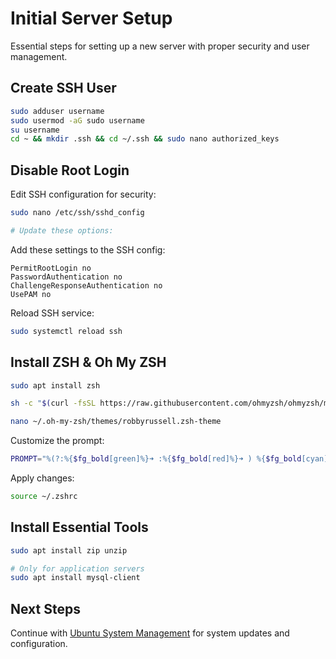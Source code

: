 # Initial Server Setup

Essential steps for setting up a new server with proper security and user management.

## Create SSH User

```bash
sudo adduser username
sudo usermod -aG sudo username
su username
cd ~ && mkdir .ssh && cd ~/.ssh && sudo nano authorized_keys
```

## Disable Root Login

Edit SSH configuration for security:

```bash
sudo nano /etc/ssh/sshd_config

# Update these options:
```

Add these settings to the SSH config:
```
PermitRootLogin no
PasswordAuthentication no
ChallengeResponseAuthentication no
UsePAM no
```

Reload SSH service:
```bash
sudo systemctl reload ssh
```

## Install ZSH & Oh My ZSH

```bash
sudo apt install zsh

sh -c "$(curl -fsSL https://raw.githubusercontent.com/ohmyzsh/ohmyzsh/master/tools/install.sh)"

nano ~/.oh-my-zsh/themes/robbyrussell.zsh-theme
```

Customize the prompt:
```bash
PROMPT="%(?:%{$fg_bold[green]%}➜ :%{$fg_bold[red]%}➜ ) %{$fg_bold[cyan]%}yasinuddowla: %{$fg[cyan]%}%c%{$reset_color%}"
```

Apply changes:
```bash
source ~/.zshrc
```

## Install Essential Tools

```bash
sudo apt install zip unzip

# Only for application servers
sudo apt install mysql-client
```

## Next Steps

Continue with [Ubuntu System Management](./02-ubuntu-system.md) for system updates and configuration.
